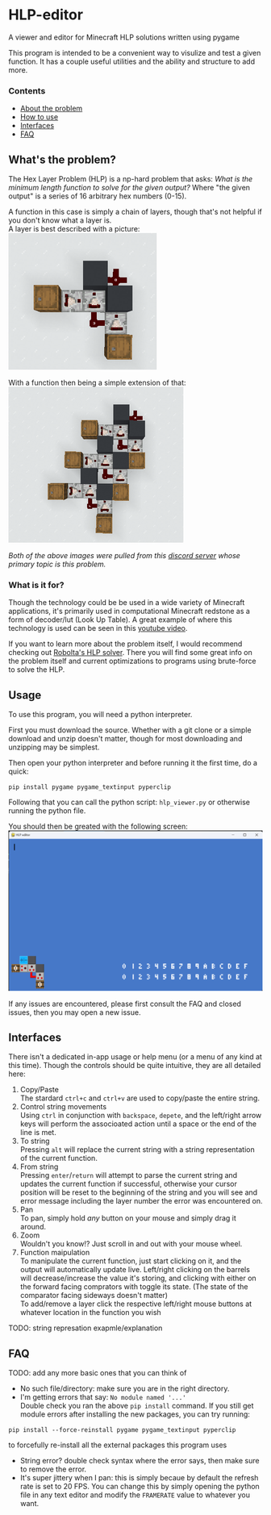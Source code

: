 # HLP-editor
A viewer and editor for Minecraft HLP solutions written using pygame

This program is intended to be a convenient way to visulize and test a given function. It has a couple useful utilities and the ability and structure to add more.

### Contents
* [About the problem](#whats-the-problem)
* [How to use](#usage)
* [Interfaces](#interfaces)
* [FAQ](#faq)

## What's the problem?

The Hex Layer Problem (HLP) is a np-hard problem that asks: _What is the minimum length function to solve for the given output?_ Where "the given output" is a series of 16 arbitrary hex numbers (0-15).

A function in this case is simply a chain of layers, though that's not helpful if you don't know what a layer is.  
A layer is best described with a picture:  
![layer](/screenshots/layer.png)  

With a function then being a simple extension of that:  
![function](/screenshots/function.png)

*Both of the above images were pulled from this [discord server](https://discord.com/invite/g9XF2wf) whose primary topic is this problem.*

### What is it for?

Though the technology could be be used in a wide variety of Minecraft applications, it's primarily used in computational Minecraft redstone as a form of decoder/lut (Look Up Table). A great example of where this technology is used can be seen in this [youtube video](https://www.youtube.com/watch?v=ySxPHYExxyA).

If you want to learn more about the problem itself, I would recommend checking out [Robolta's HLP solver](https://github.com/Robolta/HLP-Brute-Force-V2). There you will find some great info on the problem itself and current optimizations to programs using brute-force to solve the HLP.

## Usage

To use this program, you will need a python interpreter.  

First you must download the source. Whether with a git clone or a simple download and unzip doesn't matter, though for most downloading and unzipping may be simplest.

Then open your python interpreter and before running it the first time, do a quick:
```
pip install pygame pygame_textinput pyperclip
```

Following that you can call the python script: `hlp_viewer.py` or otherwise running the python file.

You should then be greated with the following screen: ![starting screen](/screenshots/opening_screen.png)

If any issues are encountered, please first consult the FAQ and closed issues, then you may open a new issue.

## Interfaces

There isn't a dedicated in-app usage or help menu (or a menu of any kind at this time). Though the controls should be quite intuitive, they are all detailed here:

1. Copy/Paste  
The stardard `ctrl+c` and `ctrl+v` are used to copy/paste the entire string.
2. Control string movements  
Using `ctrl` in conjunction with `backspace`, `depete`, and the left/right arrow keys will perform the associoated action until a space or the end of the line is met.
3. To string  
Pressing `alt` will replace the current string with a string representation of the current function.
4. From string  
Pressing `enter`/`return` will attempt to parse the current string and updates the current function if successful, otherwise your cursor position will be reset to the beginning of the string and you will see and error message including the layer number the error was encountered on.
5. Pan  
To pan, simply hold _any_ button on your mouse and simply drag it around.
6. Zoom  
Wouldn't you know!? Just scroll in and out with your mouse wheel.
7. Function maipulation  
To manipulate the current function, just start clicking on it, and the output will automatically update live. Left/right clicking on the barrels will decrease/increase the value it's storing, and clicking with either on the forward facing comprators with toggle its state. (The state of the comparator facing sideways doesn't matter)  
To add/remove a layer click the respective left/right mouse buttons at whatever location in the function you wish

TODO: string represation exapmle/explanation

## FAQ

TODO: add any more basic ones that you can think of
* No such file/directory: make sure you are in the right directory.
* I'm getting errors that say: `No module named '...'`  
Double check you ran the above `pip install` command. If you still get module errors after installing the new packages, you can try running:
```
pip install --force-reinstall pygame pygame_textinput pyperclip
```
to forcefully re-install all the external packages this program uses
* String error? double check syntax where the error says, then make sure to remove the error.
* It's super jittery when I pan: this is simply becaue by default the refresh rate is set to 20 FPS. You can change this by simply opening the python file in any text editor and modify the `FRAMERATE` value to whatever you want.
